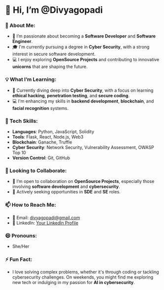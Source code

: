 # 👋 Hi, I’m @Divyagopadi

### 🚀 About Me:
- 👀 I’m passionate about becoming a **Software Developer** and **Software Engineer**.
- 🎓 I'm currently pursuing a degree in **Cyber Security**, with a strong interest in secure software development.
- 💻 I enjoy exploring **OpenSource Projects** and contributing to innovative **unicorns** that are shaping the future.
  
### 💡 What I’m Learning:
- 🌱 Currently diving deep into **Cyber Security**, with a focus on learning **ethical hacking**, **penetration testing**, and **secure coding**.
- 💻 I'm enhancing my skills in **backend development**, **blockchain**, and **facial recognition** systems.

### 🔧 Tech Skills:
- **Languages**: Python, JavaScript, Solidity
- **Tools**: Flask, React, Node.js, Web3
- **Blockchain**: Ganache, Truffle
- **Cyber Security**: Network Security, Vulnerability Assessment, OWASP Top 10
- **Version Control**: Git, GitHub

### 💼 Looking to Collaborate:
- 💞️ I’m open to collaboration on **OpenSource Projects**, especially those involving **software development** and **cybersecurity**.
- 💼 Actively seeking opportunities in **SDE** and **SE** roles.

### 📫 How to Reach Me:
- 📧 Email: divyagopadi@gmail.com
- 💬 LinkedIn: [Your LinkedIn Profile](https://www.linkedin.com/in/yourprofile)

### 😄 Pronouns:
- She/Her

### ⚡ Fun Fact:
- I love solving complex problems, whether it's through coding or tackling cybersecurity challenges. On weekends, you might find me exploring new tech or indulging in my passion for **AI in cybersecurity**.
